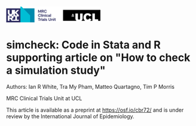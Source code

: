 <a href ="https://www.mrcctu.ucl.ac.uk/"><img src="MRCCTU_at_UCL_Logo.png" width="50%" /></a>

# simcheck: Code in Stata and R supporting article on "How to check a simulation study"
 
Authors: Ian R White, Tra My Pham, Matteo Quartagno, Tim P Morris

MRC Clinical Trials Unit at UCL

This article is available as a preprint at https://osf.io/cbr72/
and is under review by the International Journal of Epidemiology.

